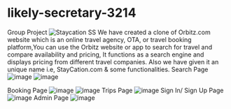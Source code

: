 # likely-secretary-3214
 Group Project
 ![Staycation SS](https://user-images.githubusercontent.com/113035635/208926062-249653c9-c4c5-4169-aedd-6627c028efd4.PNG)
 We have created a clone of Orbitz.com website which is an online travel agency, OTA,                                                                                   or travel booking platform,You can use the Orbitz website or app to search for travel                                                                                   and compare availability and pricing, It functions as a search engine and displays pricing from different travel companies.                                                Also we have given it an unique name i.e, StayCation.com & some functionalities.
Search Page                                                                                                                                                                ![image](https://user-images.githubusercontent.com/113035635/208937640-e5140800-6e21-473d-872a-fd173ccb3f56.png)                                                          ![image](https://user-images.githubusercontent.com/113035635/208940432-3d118543-799d-414c-9f6e-006098c54bbe.png)

Booking Page                                                                                                                                                              ![image](https://user-images.githubusercontent.com/113035635/208938070-332fb456-0816-4059-a5c7-011116d56c50.png)                                                           ![image](https://user-images.githubusercontent.com/113035635/208938405-db3f9210-e612-4a8d-8038-b00399102289.png)
Trips Page                                                                                                                                                                ![image](https://user-images.githubusercontent.com/113035635/208939005-48cf97f4-086d-4b01-bab4-020f4f8a20a4.png)
Sign In/ Sign Up Page                                                                                                                                                      ![image](https://user-images.githubusercontent.com/113035635/208939460-52e024d0-347f-46b9-af22-96ce8a1bcf97.png)
Admin Page                                                                                                                                                                ![image](https://user-images.githubusercontent.com/113035635/208939852-edbd5a87-7492-4173-b38d-8202370a2d94.png)

